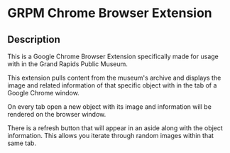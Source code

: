 # GRPM Chrome Browser Extension

## Description

This is a Google Chrome Browser Extension specifically made for usage with in the Grand Rapids Public Museum.

This extension pulls content from the museum's archive and displays the image and related information of that specific object with in the tab of a Google Chrome window. 

On every tab open a new object with its image and information will be rendered on the browser window.

There is a refresh button that will appear in an aside along with the object information. This allows you iterate through random images within that same tab.

